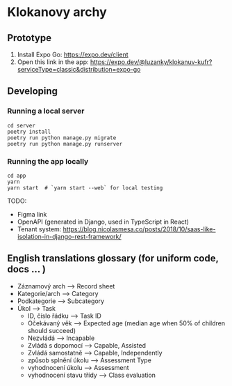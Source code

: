 # Klokanovy archy

## Prototype
1. Install Expo Go: <https://expo.dev/client>
2. Open this link in the app: <https://expo.dev/@luzanky/klokanuv-kufr?serviceType=classic&distribution=expo-go>

## Developing

### Running a local server
```
cd server
poetry install
poetry run python manage.py migrate
poetry run python manage.py runserver
```

### Running the app locally
```
cd app
yarn
yarn start  # `yarn start --web` for local testing
```

TODO:
- Figma link
- OpenAPI (generated in Django, used in TypeScript in React)
- Tenant system: https://blog.nicolasmesa.co/posts/2018/10/saas-like-isolation-in-django-rest-framework/

## English translations glossary (for uniform code, docs ... )
- Záznamový arch --> Record sheet
- Kategorie/arch --> Category
- Podkategorie --> Subcategory
- Úkol --> Task
  - ID, číslo řádku --> Task ID
  - Očekávaný věk --> Expected age (median age when 50% of children should succeed)
  - Nezvládá --> Incapable
  - Zvládá s dopomocí --> Capable, Assisted
  - Zvládá samostatně --> Capable, Independently
  - způsob splnění úkolu --> Assessment Type
  - vyhodnocení úkolu --> Assessment
  - vyhodnocení stavu třídy --> Class evaluation
